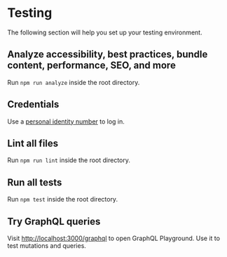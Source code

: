 # Testing

The following section will help you set up your testing environment.

## Analyze accessibility, best practices, bundle content, performance, SEO, and more

Run `npm run analyze` inside the root directory.

## Credentials

Use a [personal identity number](./CREDENTIALS.md) to log in.

## Lint all files

Run `npm run lint` inside the root directory.

## Run all tests

Run `npm test` inside the root directory.

## Try GraphQL queries

Visit [http://localhost:3000/graphql](http://localhost:3000/graphql) to open GraphQL Playground. Use
it to test mutations and queries.
